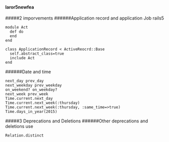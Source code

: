 #### laror5newfea
#####2 imporvements
######Application record and application Job
rails5
```
module Act
  def do
  end
end

class ApplicationRecord < ActiveReocrd::Base
  self.abstract_class=true
  include Act
end
```
######Date and time
```
next_day prev_day
next_weekday prev_weekday
on_weekend? on_weekday?
next_week prev_week
Time.current.next_day
Time.current.next_week(:thursday)
Time.current.next_week(:thursday, :same_time=>true)
Time.days_in_year(2015)
```
#####3 Deprecations and Deletions
######Other deprecations and deletions
use
```
Relation.distinct
```
